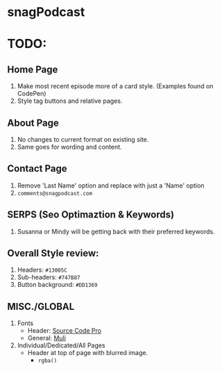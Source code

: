 # snagPodcast

# TODO:
## Home Page
1. Make most recent episode more of a card style. (Examples found on CodePen)
1. Style tag buttons and relative pages.

## About Page
1. No changes to current format on existing site.
1. Same goes for wording and content.

## Contact Page
1. Remove 'Last Name' option and replace with just a 'Name' option
1. `comments@snagpodcast.com`

## SERPS (Seo Optimaztion & Keywords)
1. Susanna or Mindy will be getting back with their preferred keywords.

## Overall Style review:
1. Headers: `#13005C`
1. Sub-headers: `#747B87`
1. Button background: `#DD1369`

## MISC./GLOBAL
1. Fonts
    * Header: [Source Code Pro](https://fonts.google.com/specimen/Source+Code+Pro)
    * General: [Muli](https://fonts.google.com/specimen/Muli)
1. Individual/Dedicated/All Pages
    * Header at top of page with blurred image.
        * `rgba()`